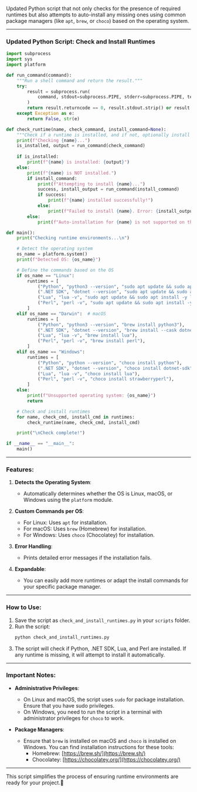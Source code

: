 Updated Python script that not only checks for the presence of required runtimes but also attempts to auto-install any missing ones using common package managers (like `apt`, `brew`, or `choco`) based on the operating system.

---

### Updated Python Script: Check and Install Runtimes

```python
import subprocess
import sys
import platform

def run_command(command):
    """Run a shell command and return the result."""
    try:
        result = subprocess.run(
            command, stdout=subprocess.PIPE, stderr=subprocess.PIPE, text=True, shell=True
        )
        return result.returncode == 0, result.stdout.strip() or result.stderr.strip()
    except Exception as e:
        return False, str(e)

def check_runtime(name, check_command, install_command=None):
    """Check if a runtime is installed, and if not, optionally install it."""
    print(f"Checking {name}...")
    is_installed, output = run_command(check_command)
    
    if is_installed:
        print(f"{name} is installed: {output}")
    else:
        print(f"{name} is NOT installed.")
        if install_command:
            print(f"Attempting to install {name}...")
            success, install_output = run_command(install_command)
            if success:
                print(f"{name} installed successfully!")
            else:
                print(f"Failed to install {name}. Error: {install_output}")
        else:
            print(f"Auto-installation for {name} is not supported on this OS.")

def main():
    print("Checking runtime environments...\n")

    # Detect the operating system
    os_name = platform.system()
    print(f"Detected OS: {os_name}")

    # Define the commands based on the OS
    if os_name == "Linux":
        runtimes = [
            ("Python", "python3 --version", "sudo apt update && sudo apt install -y python3"),
            (".NET SDK", "dotnet --version", "sudo apt update && sudo apt install -y dotnet-sdk-6.0"),
            ("Lua", "lua -v", "sudo apt update && sudo apt install -y lua5.4"),
            ("Perl", "perl -v", "sudo apt update && sudo apt install -y perl"),
        ]
    elif os_name == "Darwin":  # macOS
        runtimes = [
            ("Python", "python3 --version", "brew install python3"),
            (".NET SDK", "dotnet --version", "brew install --cask dotnet-sdk"),
            ("Lua", "lua -v", "brew install lua"),
            ("Perl", "perl -v", "brew install perl"),
        ]
    elif os_name == "Windows":
        runtimes = [
            ("Python", "python --version", "choco install python"),
            (".NET SDK", "dotnet --version", "choco install dotnet-sdk"),
            ("Lua", "lua -v", "choco install lua"),
            ("Perl", "perl -v", "choco install strawberryperl"),
        ]
    else:
        print(f"Unsupported operating system: {os_name}")
        return

    # Check and install runtimes
    for name, check_cmd, install_cmd in runtimes:
        check_runtime(name, check_cmd, install_cmd)

    print("\nCheck complete!")

if __name__ == "__main__":
    main()
```

---

### Features:
1. **Detects the Operating System**:
   - Automatically determines whether the OS is Linux, macOS, or Windows using the `platform` module.

2. **Custom Commands per OS**:
   - For Linux: Uses `apt` for installation.
   - For macOS: Uses `brew` (Homebrew) for installation.
   - For Windows: Uses `choco` (Chocolatey) for installation.

3. **Error Handling**:
   - Prints detailed error messages if the installation fails.

4. **Expandable**:
   - You can easily add more runtimes or adapt the install commands for your specific package manager.

---

### How to Use:
1. Save the script as `check_and_install_runtimes.py` in your `scripts` folder.
2. Run the script:
   ```bash
   python check_and_install_runtimes.py
   ```
3. The script will check if Python, .NET SDK, Lua, and Perl are installed. If any runtime is missing, it will attempt to install it automatically.

---

### Important Notes:
- **Administrative Privileges**:
  - On Linux and macOS, the script uses `sudo` for package installation. Ensure that you have sudo privileges.
  - On Windows, you need to run the script in a terminal with administrator privileges for `choco` to work.

- **Package Managers**:
  - Ensure that `brew` is installed on macOS and `choco` is installed on Windows. You can find installation instructions for these tools:
    - Homebrew: [https://brew.sh/](https://brew.sh/)
    - Chocolatey: [https://chocolatey.org/](https://chocolatey.org/)

---

This script simplifies the process of ensuring runtime environments are ready for your project.🚀